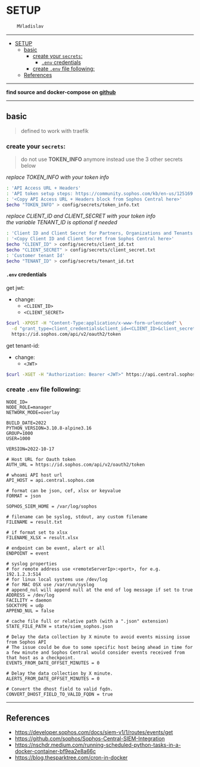 # SETUP

```sh
    MVladislav
```

---

- [SETUP](#setup)
  - [basic](#basic)
    - [create your `secrets`:](#create-your-secrets)
      - [`.env` credentials](#env-credentials)
    - [create `.env` file following:](#create-env-file-following)
  - [References](#references)

---

**find source and docker-compose on [github](https://github.com/MVladislav/vm-docker-collection/tree/develop/composer/siem/sophos)**

---

## basic

> defined to work with traefik

### create your `secrets`:

> do not use **TOKEN_INFO** anymore instead use the 3 other secrets below

_replace TOKEN_INFO with your token info_

```sh
: 'API Access URL + Headers'
: 'API token setup steps: https://community.sophos.com/kb/en-us/125169'
: '<Copy API Access URL + Headers block from Sophos Central here>'
$echo "TOKEN_INFO" > config/secrets/token_info.txt
```

_replace CLIENT_ID and CLIENT_SECRET with your token info_ \
_the variable TENANT_ID is optional if needed_

```sh
: 'Client ID and Client Secret for Partners, Organizations and Tenants'
: '<Copy Client ID and Client Secret from Sophos Central here>'
$echo "CLIENT_ID" > config/secrets/client_id.txt
$echo "CLIENT_SECRET" > config/secrets/client_secret.txt
: 'Customer tenant Id'
$echo "TENANT_ID" > config/secrets/tenant_id.txt
```

#### `.env` credentials

get jwt:

- change:
  - `<CLIENT_ID>`
  - `<CLIENT_SECRET>`

```sh
$curl -XPOST -H "Content-Type:application/x-www-form-urlencoded" \
  -d "grant_type=client_credentials&client_id=<CLIENT_ID>&client_secret=<CLIENT_SECRET>&scope=token" \
  https://id.sophos.com/api/v2/oauth2/token
```

get tenant-id:

- change:
  - `<JWT>`

```sh
$curl -XGET -H "Authorization: Bearer <JWT>" https://api.central.sophos.com/whoami/v1
```

### create `.env` file following:

```env
NODE_ID=
NODE_ROLE=manager
NETWORK_MODE=overlay

BUILD_DATE=2022
PYTHON_VERSION=3.10.8-alpine3.16
GROUP=1000
USER=1000

VERSION=2022-10-17

# Host URL for Oauth token
AUTH_URL = https://id.sophos.com/api/v2/oauth2/token

# whoami API host url
API_HOST = api.central.sophos.com

# format can be json, cef, xlsx or keyvalue
FORMAT = json

SOPHOS_SIEM_HOME = /var/log/sophos

# filename can be syslog, stdout, any custom filename
FILENAME = result.txt

# if format set to xlsx
FILENAME_XLSX = result.xlsx

# endpoint can be event, alert or all
ENDPOINT = event

# syslog properties
# for remote address use <remoteServerIp>:<port>, for e.g. 192.1.2.3:514
# for linux local systems use /dev/log
# for MAC OSX use /var/run/syslog
# append_nul will append null at the end of log message if set to true
ADDRESS = /dev/log
FACILITY = daemon
SOCKTYPE = udp
APPEND_NUL = false

# cache file full or relative path (with a ".json" extension)
STATE_FILE_PATH = state/siem_sophos.json

# Delay the data collection by X minute to avoid events missing issue from Sophos API
# The issue could be due to some specific host being ahead in time for a few minute and Sophos Central would consider events received from that host as a checkpoint.
EVENTS_FROM_DATE_OFFSET_MINUTES = 0

# Delay the data collection by X minute.
ALERTS_FROM_DATE_OFFSET_MINUTES = 0

# Convert the dhost field to valid fqdn.
CONVERT_DHOST_FIELD_TO_VALID_FQDN = true
```

---

## References

- <https://developer.sophos.com/docs/siem-v1/1/routes/events/get>
- <https://github.com/sophos/Sophos-Central-SIEM-Integration>
- <https://nschdr.medium.com/running-scheduled-python-tasks-in-a-docker-container-bf9ea2e8a66c>
- <https://blog.thesparktree.com/cron-in-docker>
